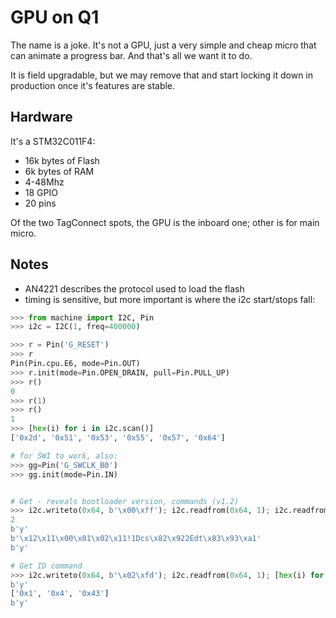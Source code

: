 
# GPU on Q1

The name is a joke. It's not a GPU, just a very simple and cheap micro that can
animate a progress bar. And that's all we want it to do.

It is field upgradable, but we may remove that and start locking it down in 
production once it's features are stable.


## Hardware

It's a STM32C011F4:

- 16k bytes of Flash
- 6k bytes of RAM
- 4-48Mhz
- 18 GPIO
- 20 pins

Of the two TagConnect spots, the GPU is the inboard one; other is for main micro.

## Notes

- AN4221 describes the protocol used to load the flash
- timing is sensitive, but more important is where the i2c start/stops fall:

```python
>>> from machine import I2C, Pin
>>> i2c = I2C(1, freq=400000)

>>> r = Pin('G_RESET')
>>> r
Pin(Pin.cpu.E6, mode=Pin.OUT)
>>> r.init(mode=Pin.OPEN_DRAIN, pull=Pin.PULL_UP)
>>> r()
0
>>> r(1)
>>> r()
1
>>> [hex(i) for i in i2c.scan()]
['0x2d', '0x51', '0x53', '0x55', '0x57', '0x64']

# for SWI to work, also:
>>> gg=Pin('G_SWCLK_B0')
>>> gg.init(mode=Pin.IN)


# Get - reveals bootloader version, commands (v1.2)
>>> i2c.writeto(0x64, b'\x00\xff'); i2c.readfrom(0x64, 1); i2c.readfrom(0x64, 20); i2c.readfrom(0x64, 1);
2
b'y'
b'\x12\x11\x00\x01\x02\x11!1Dcs\x82\x922Edt\x83\x93\xa1'
b'y'

# Get ID command
>>> i2c.writeto(0x64, b'\x02\xfd'); i2c.readfrom(0x64, 1); [hex(i) for i in i2c.readfrom(0x64, 3)]; i2c.readfrom(2x64, 1);
b'y'
['0x1', '0x4', '0x43']
b'y'


```
